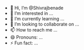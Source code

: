 - 👋 Hi, I’m @Shivrajbenade
- 👀 I’m interested in ...
- 🌱 I’m currently learning ...
- 💞️ I’m looking to collaborate on ...
- 📫 How to reach me ...
- 😄 Pronouns: ...
- ⚡ Fun fact: ...

<!---
Shivrajbenade/Shivrajbenade is a ✨ special ✨ repository because its `README.md` (this file) appears on your GitHub profile.
You can click the Preview link to take a look at your changes.
--->
